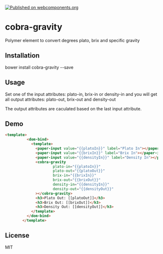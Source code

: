 [![Published on webcomponents.org](https://img.shields.io/badge/webcomponents.org-published-blue.svg)](https://www.webcomponents.org/element/cobra79/cobra-gravity)

# cobra-gravity
Polymer element to convert degrees plato, brix and specific gravity
## Installation
bower install cobra-gravity --save
## Usage
Set one of the input attributes:
plato-in, brix-in or density-in
and you will get all output attributes:
plato-out, brix-out and density-out

The output attributes are caculated based on the last input attribute.

## Demo
<!--
```
<custom-element-demo>
  <template>
    <link rel="import" href="cobra-carbonation.html">
    <next-code-block></next-code-block>
  </template>
</custom-element-demo>
```
-->
```html
<template>
          <dom-bind>
            <template>
              <paper-input value="{{platoIn}}" label="Plato In"></paper-input>
              <paper-input value="{{brixIn}}" label="Brix In"></paper-input>
              <paper-input value="{{densityIn}}" label="Density In"></paper-input>
              <cobra-gravity
                      plato-in="{{platoIn}}"
                      plato-out="{{platoOut}}"
                      brix-in="{{brixIn}}"
                      brix-out="{{brixOut}}"
                      density-in="{{densityIn}}"
                      density-out="{{densityOut}}"
              ></cobra-gravity>
              <h3>Plato Out: [[platoOut]]</h3>
              <h3>Brix Out: [[brixOut]]</h3>
              <h3>Density Out: [[densityOut]]</h3>
            </template>
          </dom-bind>
        </template>
```



## License
MIT

